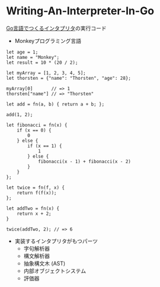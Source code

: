 # Writing-An-Interpreter-In-Go

[Go言語でつくるインタプリタ](https://www.oreilly.co.jp/books/9784873118222/)の実行コード

* Monkeyプログラミング言語
``` Monkey
let age = 1;
let name = "Monkey";
let result = 10 * (20 / 2);

let myArray = [1, 2, 3, 4, 5];
let thorsten = {"name": "Thorsten", "age": 28};

myArray[0]       // => 1
thorsten["name"] // => "Thorsten"

let add = fn(a, b) { return a + b; };

add(1, 2);

let fibonacci = fn(x) {
    if (x == 0) {
        0
    } else {
        if (x == 1) {
            1
        } else {
            fibonacci(x - 1) + fibonacci(x - 2)
        }
    }
};

let twice = fn(f, x) {
    return f(f(x));
};

let addTwo = fn(x) {
    return x + 2;
}

twice(addTwo, 2); // => 6
```

* 実装するインタプリタがもつパーツ
    * 字句解析器
    * 構文解析器
    * 抽象構文木 (AST)
    * 内部オブジェクトシステム
    * 評価器 
